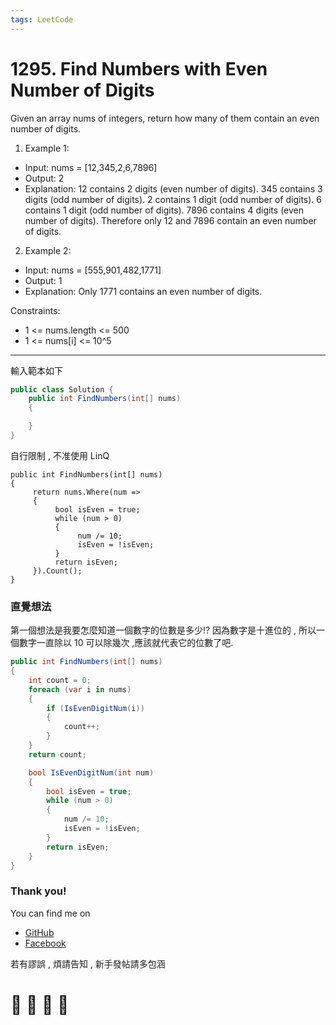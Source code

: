 ```yaml
---
tags: LeetCode
---
```


# 1295. Find Numbers with Even Number of Digits

Given an array nums of integers, return how many of them contain an even number of digits.
 
1. Example 1:
- Input: nums = [12,345,2,6,7896]
- Output: 2
- Explanation: 
12 contains 2 digits (even number of digits). 
345 contains 3 digits (odd number of digits). 
2 contains 1 digit (odd number of digits). 
6 contains 1 digit (odd number of digits). 
7896 contains 4 digits (even number of digits). 
Therefore only 12 and 7896 contain an even number of digits.

2. Example 2:
- Input: nums = [555,901,482,1771]
- Output: 1 
- Explanation: 
Only 1771 contains an even number of digits.
 

Constraints:
- 1 <= nums.length <= 500
- 1 <= nums[i] <= 10^5

---

輸入範本如下
```C#
public class Solution {
    public int FindNumbers(int[] nums)
    {

    }
}
```

自行限制 , 不准使用 LinQ
```
public int FindNumbers(int[] nums)
{
     return nums.Where(num =>
     {
          bool isEven = true;
          while (num > 0)
          {
               num /= 10;
               isEven = !isEven;
          }
          return isEven;
     }).Count();
}
```

### 直覺想法
第一個想法是我要怎麼知道一個數字的位數是多少!?
因為數字是十進位的 , 所以一個數字一直除以 10 可以除幾次 ,應該就代表它的位數了吧.

```C#
public int FindNumbers(int[] nums)
{
    int count = 0;
    foreach (var i in nums)
    {
        if (IsEvenDigitNum(i))
        {
            count++;
        }
    }
    return count;

    bool IsEvenDigitNum(int num)
    {
        bool isEven = true;
        while (num > 0)
        {
            num /= 10;
            isEven = !isEven;
        }
        return isEven;
    }
}
```













### Thank you! 

You can find me on

- [GitHub](https://github.com/s0920832252)
- [Facebook](https://www.facebook.com/fourtune.chen)

若有謬誤 , 煩請告知 , 新手發帖請多包涵

# :100: :muscle: :tada: :sheep: 
